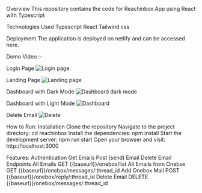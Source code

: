 Overview
This repository contains the code for Reachinbox  App using React with Typescript 

Technologies Used 
Typescript
React
Tailwind css

Deployment
The application is deployed on netlify and can be accessed here.

Demo Video :-


Login Page
![Login page](https://github.com/user-attachments/assets/c0353dbc-1145-4184-8e18-4bfea69b9c33)

Landing Page
![Landing page](https://github.com/user-attachments/assets/3bd2ea89-e8dc-4e0d-b5b7-730beee65939)

Dashboard with Dark Mode
![Dashboard dark mode](https://github.com/user-attachments/assets/d92ac2b9-a78b-4b72-869e-876465776414)

Dashboard with Light Mode
![Dashboard](https://github.com/user-attachments/assets/2a12d89b-742e-4d45-94d0-1b69b996a734)

Delete Email
![Delete](https://github.com/user-attachments/assets/af0e4c10-cb64-4ee6-a6fc-c3f6b19ee82f)

How to Run:
Installation
Clone the repository
Navigate to the project directory: cd reachinbox
Install the dependencies: npm install
Start the development server: npm run start
Open your browser and visit: http://localhost:3000

Features:
Authentication
Get Emails
Post (send) Email
Delete Email
Endpoints
All Emails
GET {{baseurl}}/onebox/list 
All Emails from Onebox
GET {{baseurl}}/onebox/messages/:thread_id 
Add Onebox Mail
POST {{baseurl}}/onebox/reply/:thread_id 
Delete Email
DELETE {{baseurl}}/onebox/messages/:thread_id 



